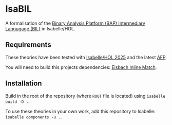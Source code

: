 # IsaBIL

A formalisation of the [Binary Analysis Platform (BAP) Intermediary Langugage (BIL)](https://github.com/BinaryAnalysisPlatform/bap) in Isabelle/HOL.

## Requirements 

These theories have been tested with [Isabelle/HOL 2025](https://isabelle.in.tum.de/installation.html) and the latest [AFP](https://www.isa-afp.org/).

You will need to build this projects dependencies: [Eisbach Inline Match](https://github.com/matt-j-griffin/eisbach-inline-match).

## Installation

Build in the root of the repository (where `ROOT` file is located) using `isabelle build -D .`.

To use these theories in your own work, add this repository to Isabelle: `isabelle components -u .`.
